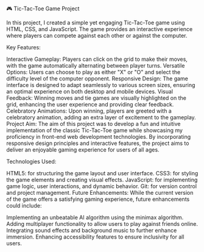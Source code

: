 🎮 Tic-Tac-Toe Game Project

In this project, I created a simple yet engaging Tic-Tac-Toe game using HTML, CSS, and JavaScript. The game provides an interactive experience where players can compete against each other or against the computer.

Key Features:

Interactive Gameplay: Players can click on the grid to make their moves, with the game automatically alternating between player turns.
Versatile Options: Users can choose to play as either "X" or "O" and select the difficulty level of the computer opponent.
Responsive Design: The game interface is designed to adapt seamlessly to various screen sizes, ensuring an optimal experience on both desktop and mobile devices.
Visual Feedback: Winning moves and tie games are visually highlighted on the grid, enhancing the user experience and providing clear feedback.
Celebratory Animations: Upon winning, players are greeted with a celebratory animation, adding an extra layer of excitement to the gameplay.
Project Aim:
The aim of this project was to develop a fun and intuitive implementation of the classic Tic-Tac-Toe game while showcasing my proficiency in front-end web development technologies. By incorporating responsive design principles and interactive features, the project aims to deliver an enjoyable gaming experience for users of all ages.

Technologies Used:

HTML5: for structuring the game layout and user interface.
CSS3: for styling the game elements and creating visual effects.
JavaScript: for implementing game logic, user interactions, and dynamic behavior.
Git: for version control and project management.
Future Enhancements:
While the current version of the game offers a satisfying gaming experience, future enhancements could include:

Implementing an unbeatable AI algorithm using the minimax algorithm.
Adding multiplayer functionality to allow users to play against friends online.
Integrating sound effects and background music to further enhance immersion.
Enhancing accessibility features to ensure inclusivity for all users.
